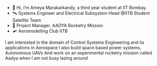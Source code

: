 - 👋 Hi, I’m Ameya Marakarkandy, 
    a third year student at IIT Bombay.
- 🛰 Systems Engineer and
    Electrical Subsystem Head
    @IITB Student Satellite Team
- 🚀 Project Manager, AADYA Rocketry Mission
- 🛩 Aeromodelling Club IITB

I am interested in the domain of Control Systems Engineering and its applications in Aerospace
I also build space based power systems, Autonomous UAVs 
And work on an experimental rocketry mission called Aadya when I am not busy lazing around

<!---
DANGERCOMIX07/DANGERCOMIX07 is a ✨ special ✨ repository because its `README.md` (this file) appears on your GitHub profile.
You can click the Preview link to take a look at your changes.
--->
